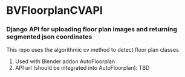 # BVFloorplanCVAPI
### Django API for uploading floor plan images and returning segmented json coordinates

This repo uses the algorithmic cv method to detect floor plan classes

1. Used with Blender addon AutoFloorplan
2. API url (should be integrated into AutoFloorplan): TBD 
